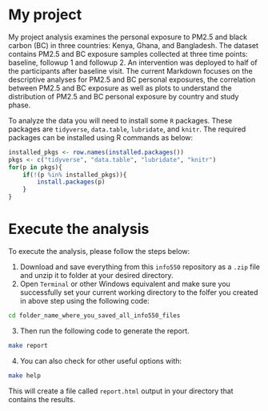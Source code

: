 # My project

My project analysis examines the personal exposure to PM2.5 and black carbon (BC) in three countries: Kenya, Ghana, and Bangladesh. The dataset contains PM2.5 and BC exposure samples collected at three time points: baseline, followup 1 and followup 2. An intervention was deployed to half of the participants after baseline visit. The current Markdown focuses on the descriptive analyses for PM2.5 and BC personal exposures, the correlation between PM2.5 and BC exposure as well as plots to understand the distribution of PM2.5 and BC personal exposure by country and study phase.

To analyze the data you will need to install some `R` packages. These packages are `tidyverse`, `data.table`, `lubridate`, and `knitr`. The required packages can be installed using R commands as below:

```r
installed_pkgs <- row.names(installed.packages())
pkgs <- c("tidyverse", "data.table", "lubridate", "knitr")
for(p in pkgs){
	if(!(p %in% installed_pkgs)){
		install.packages(p)
	}
}
```

# Execute the analysis

To execute the analysis, please follow the steps below:
1. Download and save everything from this `info550` repository as a `.zip` file and unzip it to folder at your desired directory. 
2. Open `Terminal` or other Windows equivalent and make sure you successfully set your current working directory to the folfer you created in above step using the following code:
```bash
cd folder_name_where_you_saved_all_info550_files
```
3. Then run the following code to generate the report.
```bash
make report
```
4. You can also check for other useful options with:
```bash
make help
```
This will create a file called `report.html` output in your directory that contains the results.
